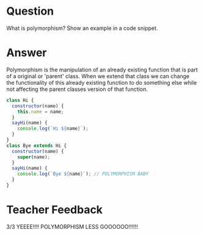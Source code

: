 # Question

What is polymorphism? Show an example in a code snippet.

# Answer

Polymorphism is the manipulation of an already existing function that is part of a original or 'parent' class. When we extend that class we can change the functionality of this already existing function to do something else while not affecting the parent classes version of that function.

```js
class Hi {
  constructor(name) {
    this.name = name;
  }
  sayHi(name) {
    console.log(`Hi ${name}`);
  }
}
class Bye extends Hi {
  constructor(name) {
    super(name);
  }
  sayHi(name) {
    console.log(`Bye ${name}`); // POLYMORPHISM BABY
  }
}
```

# Teacher Feedback
3/3
YEEEE!!!! POLYMORPHISM LESS GOOOOOO!!!!!!
